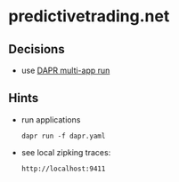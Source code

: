 # predictivetrading.net

## Decisions
- use [DAPR multi-app run](https://docs.dapr.io/developing-applications/local-development/multi-app-dapr-run/multi-app-overview/)

## Hints
- run applications
  ```
  dapr run -f dapr.yaml
  ```
- see local zipking traces:
  ```
  http://localhost:9411
  ```